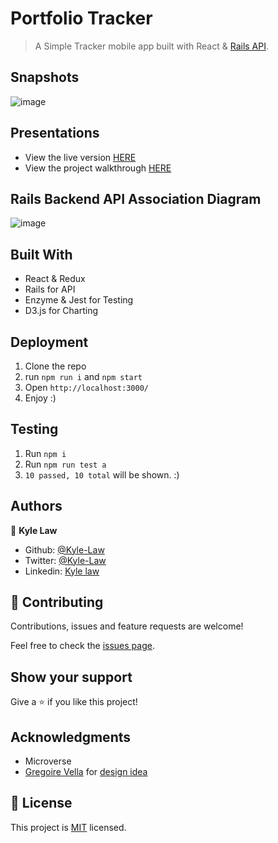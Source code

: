 # Portfolio Tracker

> A Simple Tracker mobile app built with React & [Rails API](https://github.com/Kyle-Law/rails-tracker-api).

## Snapshots

![image](https://user-images.githubusercontent.com/55923773/93202925-1ea48c00-f786-11ea-8b30-88b865301d19.png)

## Presentations

- View the live version [HERE](https://kyle-tracker.herokuapp.com/)
- View the project walkthrough [HERE](https://youtu.be/P-J-hmt4AMY)

## Rails Backend API Association Diagram

![image](https://user-images.githubusercontent.com/55923773/93226288-bbc2ed00-f7a5-11ea-9d0b-83064fc83207.png)

## Built With

- React & Redux
- Rails for API
- Enzyme & Jest for Testing
- D3.js for Charting

## Deployment

1. Clone the repo
2. run `npm run i` and `npm start`
3. Open `http://localhost:3000/`
4. Enjoy :)

## Testing

1. Run `npm i`
2. Run `npm run test a`
3. `10 passed, 10 total` will be shown. :)

## Authors

👤 **Kyle Law**

- Github: [@Kyle-Law](https://github.com/Kyle-Law)
- Twitter: [@Kyle-Law](https://twitter.com/ZhunKhing)
- Linkedin: [Kyle law](https://www.linkedin.com/in/kyle-lawzhunkhing/)

## 🤝 Contributing

Contributions, issues and feature requests are welcome!

Feel free to check the [issues page](https://github.com/Kyle-Law/react-to-pokemon/issues?q=is%3Aissue+is%3Aopen+sort%3Aupdated-desc).

## Show your support

Give a ⭐️ if you like this project!

## Acknowledgments

- Microverse
- [Gregoire Vella](https://www.behance.net/gregoirevella) for [design idea](https://www.behance.net/gallery/13271423/Bodytrackit-An-iOs-app-Branding-UX-and-UI)

## 📝 License

This project is [MIT](LICENSE) licensed.
